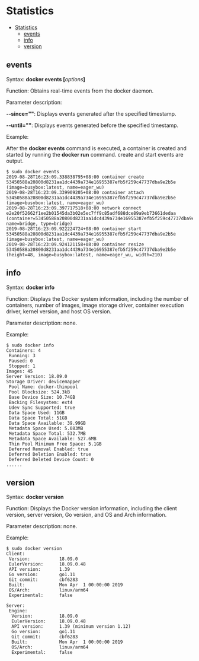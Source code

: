 # Statistics

- [Statistics](#statistics)
    - [events](#events)
    - [info](#info)
    - [version](#version)

## events

Syntax:  **docker events \[**_options_**\]**

Function: Obtains real-time events from the docker daemon.

Parameter description:

**--since=""**: Displays events generated after the specified timestamp.

**--until=""**: Displays events generated before the specified timestamp.

Example: 

After the  **docker events**  command is executed, a container is created and started by running the  **docker run**  command. create and start events are output.

```shell
$ sudo docker events
2019-08-28T16:23:09.338838795+08:00 container create 53450588a20800d8231aa1dc4439a734e16955387efb5f259c47737dba9e2b5e (image=busybox:latest, name=eager_wu)
2019-08-28T16:23:09.339909205+08:00 container attach 53450588a20800d8231aa1dc4439a734e16955387efb5f259c47737dba9e2b5e (image=busybox:latest, name=eager_wu)
2019-08-28T16:23:09.397717518+08:00 network connect e2e20f52662f1ee2b01545da3b02e5ec7ff9c85adf688dce89a9eb73661dedaa (container=53450588a20800d8231aa1dc4439a734e16955387efb5f259c47737dba9e2b5e, name=bridge, type=bridge)
2019-08-28T16:23:09.922224724+08:00 container start 53450588a20800d8231aa1dc4439a734e16955387efb5f259c47737dba9e2b5e (image=busybox:latest, name=eager_wu)
2019-08-28T16:23:09.924121158+08:00 container resize 53450588a20800d8231aa1dc4439a734e16955387efb5f259c47737dba9e2b5e (height=48, image=busybox:latest, name=eager_wu, width=210)
```

## info

Syntax:  **docker info**

Function: Displays the Docker system information, including the number of containers, number of images, image storage driver, container execution driver, kernel version, and host OS version.

Parameter description: none.

Example:

```shell
$ sudo docker info
Containers: 4
 Running: 3
 Paused: 0
 Stopped: 1
Images: 45
Server Version: 18.09.0
Storage Driver: devicemapper
 Pool Name: docker-thinpool
 Pool Blocksize: 524.3kB
 Base Device Size: 10.74GB
 Backing Filesystem: ext4
 Udev Sync Supported: true
 Data Space Used: 11GB
 Data Space Total: 51GB
 Data Space Available: 39.99GB
 Metadata Space Used: 5.083MB
 Metadata Space Total: 532.7MB
 Metadata Space Available: 527.6MB
 Thin Pool Minimum Free Space: 5.1GB
 Deferred Removal Enabled: true
 Deferred Deletion Enabled: true
 Deferred Deleted Device Count: 0
......
```

## version

Syntax:  **docker version**

Function: Displays the Docker version information, including the client version, server version, Go version, and OS and Arch information.

Parameter description: none.

Example:

```shell
$ sudo docker version
Client:
 Version:           18.09.0
 EulerVersion:      18.09.0.48
 API version:       1.39
 Go version:        go1.11
 Git commit:        cbf6283
 Built:             Mon Apr  1 00:00:00 2019
 OS/Arch:           linux/arm64
 Experimental:      false

Server:
 Engine:
  Version:          18.09.0
  EulerVersion:     18.09.0.48
  API version:      1.39 (minimum version 1.12)
  Go version:       go1.11
  Git commit:       cbf6283
  Built:            Mon Apr  1 00:00:00 2019
  OS/Arch:          linux/arm64
  Experimental:     false
```
